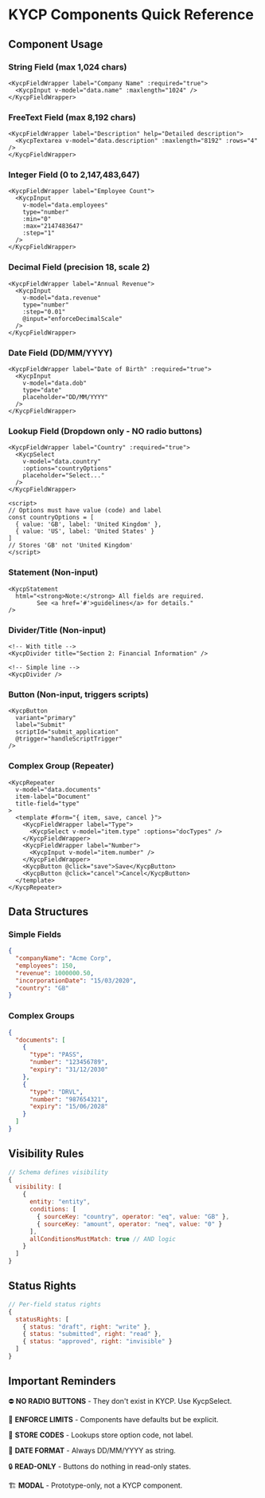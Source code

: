 # KYCP Components Quick Reference

## Component Usage

### String Field (max 1,024 chars)
```vue
<KycpFieldWrapper label="Company Name" :required="true">
  <KycpInput v-model="data.name" :maxlength="1024" />
</KycpFieldWrapper>
```

### FreeText Field (max 8,192 chars)
```vue
<KycpFieldWrapper label="Description" help="Detailed description">
  <KycpTextarea v-model="data.description" :maxlength="8192" :rows="4" />
</KycpFieldWrapper>
```

### Integer Field (0 to 2,147,483,647)
```vue
<KycpFieldWrapper label="Employee Count">
  <KycpInput 
    v-model="data.employees" 
    type="number"
    :min="0"
    :max="2147483647"
    :step="1"
  />
</KycpFieldWrapper>
```

### Decimal Field (precision 18, scale 2)
```vue
<KycpFieldWrapper label="Annual Revenue">
  <KycpInput 
    v-model="data.revenue" 
    type="number"
    :step="0.01"
    @input="enforceDecimalScale"
  />
</KycpFieldWrapper>
```

### Date Field (DD/MM/YYYY)
```vue
<KycpFieldWrapper label="Date of Birth" :required="true">
  <KycpInput 
    v-model="data.dob" 
    type="date"
    placeholder="DD/MM/YYYY"
  />
</KycpFieldWrapper>
```

### Lookup Field (Dropdown only - NO radio buttons)
```vue
<KycpFieldWrapper label="Country" :required="true">
  <KycpSelect 
    v-model="data.country"
    :options="countryOptions"
    placeholder="Select..."
  />
</KycpFieldWrapper>

<script>
// Options must have value (code) and label
const countryOptions = [
  { value: 'GB', label: 'United Kingdom' },
  { value: 'US', label: 'United States' }
]
// Stores 'GB' not 'United Kingdom'
</script>
```

### Statement (Non-input)
```vue
<KycpStatement 
  html="<strong>Note:</strong> All fields are required. 
        See <a href='#'>guidelines</a> for details."
/>
```

### Divider/Title (Non-input)
```vue
<!-- With title -->
<KycpDivider title="Section 2: Financial Information" />

<!-- Simple line -->
<KycpDivider />
```

### Button (Non-input, triggers scripts)
```vue
<KycpButton 
  variant="primary"
  label="Submit"
  scriptId="submit_application"
  @trigger="handleScriptTrigger"
/>
```

### Complex Group (Repeater)
```vue
<KycpRepeater
  v-model="data.documents"
  item-label="Document"
  title-field="type"
>
  <template #form="{ item, save, cancel }">
    <KycpFieldWrapper label="Type">
      <KycpSelect v-model="item.type" :options="docTypes" />
    </KycpFieldWrapper>
    <KycpFieldWrapper label="Number">
      <KycpInput v-model="item.number" />
    </KycpFieldWrapper>
    <KycpButton @click="save">Save</KycpButton>
    <KycpButton @click="cancel">Cancel</KycpButton>
  </template>
</KycpRepeater>
```

## Data Structures

### Simple Fields
```json
{
  "companyName": "Acme Corp",
  "employees": 150,
  "revenue": 1000000.50,
  "incorporationDate": "15/03/2020",
  "country": "GB"
}
```

### Complex Groups
```json
{
  "documents": [
    {
      "type": "PASS",
      "number": "123456789",
      "expiry": "31/12/2030"
    },
    {
      "type": "DRVL",
      "number": "987654321",
      "expiry": "15/06/2028"
    }
  ]
}
```

## Visibility Rules

```javascript
// Schema defines visibility
{
  visibility: [
    {
      entity: "entity",
      conditions: [
        { sourceKey: "country", operator: "eq", value: "GB" },
        { sourceKey: "amount", operator: "neq", value: "0" }
      ],
      allConditionsMustMatch: true // AND logic
    }
  ]
}
```

## Status Rights

```javascript
// Per-field status rights
{
  statusRights: [
    { status: "draft", right: "write" },
    { status: "submitted", right: "read" },
    { status: "approved", right: "invisible" }
  ]
}
```

## Important Reminders

⛔ **NO RADIO BUTTONS** - They don't exist in KYCP. Use KycpSelect.

📏 **ENFORCE LIMITS** - Components have defaults but be explicit.

💾 **STORE CODES** - Lookups store option code, not label.

📅 **DATE FORMAT** - Always DD/MM/YYYY as string.

🔒 **READ-ONLY** - Buttons do nothing in read-only states.

🏗️ **MODAL** - Prototype-only, not a KYCP component.